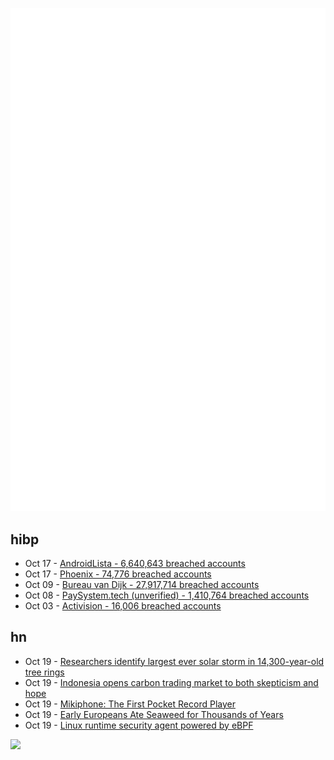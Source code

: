 ![Metrics](https://raw.githubusercontent.com/phixion/phixion/master/metrics.svg)

## hibp

<!--
for https://github.com/phixion/phixion/blob/main/.github/workflows/feeds.yml
-->
<!--START_SECTION:haveibeenpwnd-->
- Oct 17 - [AndroidLista - 6,640,643 breached accounts](https://haveibeenpwned.com/PwnedWebsites#AndroidLista)
- Oct 17 - [Phoenix - 74,776 breached accounts](https://haveibeenpwned.com/PwnedWebsites#Phoenix)
- Oct 09 - [Bureau van Dijk - 27,917,714 breached accounts](https://haveibeenpwned.com/PwnedWebsites#BVD)
- Oct 08 - [PaySystem.tech (unverified) - 1,410,764 breached accounts](https://haveibeenpwned.com/PwnedWebsites#PaySystemTech)
- Oct 03 - [Activision - 16,006 breached accounts](https://haveibeenpwned.com/PwnedWebsites#Activision)
<!--END_SECTION:haveibeenpwnd-->

## hn

<!--
for https://github.com/phixion/phixion/blob/main/.github/workflows/feeds.yml
-->
<!--START_SECTION:hn-->
- Oct 19 - [Researchers identify largest ever solar storm in 14,300-year-old tree rings](https://phys.org/news/2023-10-largest-solar-storm-ancient-year-old.html)
- Oct 19 - [Indonesia opens carbon trading market to both skepticism and hope](https://news.mongabay.com/2023/10/indonesia-opens-carbon-trading-market-to-both-skepticism-and-hope/)
- Oct 19 - [Mikiphone: The First Pocket Record Player](https://rarehistoricalphotos.com/mikiphone/)
- Oct 19 - [Early Europeans Ate Seaweed for Thousands of Years](https://www.smithsonianmag.com/smart-news/early-europeans-ate-seaweed-and-aquatic-plants-180983102/)
- Oct 19 - [Linux runtime security agent powered by eBPF](https://github.com/Exein-io/pulsar)
<!--END_SECTION:hn-->

<!--
for https://yhype.me
-->
![](https://hit.yhype.me/github/profile?user_id=13013670)

